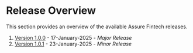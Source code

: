 # Release Overview 
This section provides an overview of the available Assure Fintech releases. 

1. [Version 1.0.0](./releases/Version1.0.0.md) - 17-January-2025 - *Major Release*
2. [Version 1.0.1](./releases/Version1.0.1.md) - 23-January-2025 - *Minor Release*

